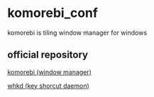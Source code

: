 # komorebi_conf

komorebi is tiling window manager for windows

## official repository
[komorebi (window manager)](https://github.com/LGUG2Z/komorebi)

[whkd (key shorcut daemon)](https://github.com/LGUG2Z/whkd)